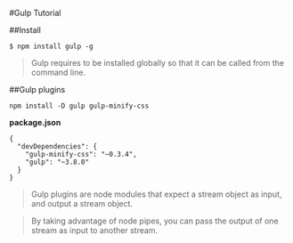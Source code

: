 #Gulp Tutorial

##Install
 
    $ npm install gulp -g

> Gulp requires to be installed globally so that it can be called from the command line.


##Gulp plugins

    npm install -D gulp gulp-minify-css

**package.json**

    {
      "devDependencies": {
        "gulp-minify-css": "~0.3.4",
        "gulp": "~3.8.0"
      }
    }
    
> Gulp plugins are node modules that expect a stream object as input, and output a stream object.

> By taking advantage of node pipes, you can pass the output of one stream as input to another stream.
